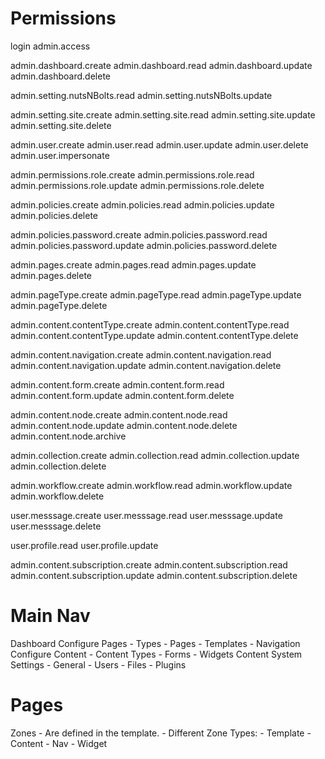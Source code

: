 Permissions
===========
login
admin.access

admin.dashboard.create
admin.dashboard.read
admin.dashboard.update
admin.dashboard.delete

admin.setting.nutsNBolts.read
admin.setting.nutsNBolts.update

admin.setting.site.create
admin.setting.site.read
admin.setting.site.update
admin.setting.site.delete

admin.user.create
admin.user.read
admin.user.update
admin.user.delete
admin.user.impersonate

admin.permissions.role.create
admin.permissions.role.read
admin.permissions.role.update
admin.permissions.role.delete

admin.policies.create
admin.policies.read
admin.policies.update
admin.policies.delete

admin.policies.password.create
admin.policies.password.read
admin.policies.password.update
admin.policies.password.delete

admin.pages.create
admin.pages.read
admin.pages.update
admin.pages.delete

admin.pageType.create
admin.pageType.read
admin.pageType.update
admin.pageType.delete

admin.content.contentType.create
admin.content.contentType.read
admin.content.contentType.update
admin.content.contentType.delete

admin.content.navigation.create
admin.content.navigation.read
admin.content.navigation.update
admin.content.navigation.delete

admin.content.form.create
admin.content.form.read
admin.content.form.update
admin.content.form.delete

admin.content.node.create
admin.content.node.read
admin.content.node.update
admin.content.node.delete
admin.content.node.archive

admin.collection.create
admin.collection.read
admin.collection.update
admin.collection.delete

admin.workflow.create
admin.workflow.read
admin.workflow.update
admin.workflow.delete

user.messsage.create
user.messsage.read
user.messsage.update
user.messsage.delete

user.profile.read
user.profile.update

admin.content.subscription.create
admin.content.subscription.read
admin.content.subscription.update
admin.content.subscription.delete









Main Nav
========
Dashboard
Configure Pages
	- Types
	- Pages
	- Templates
	- Navigation
Configure Content
	- Content Types
	- Forms
	- Widgets
Content
	<dynamic>
System Settings
	- General
	- Users
	- Files
	- Plugins



Pages
=====


Zones
	- Are defined in the template.
	- Different Zone Types:
		- Template
		- Content
		- Nav
		- Widget
